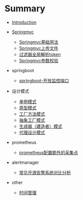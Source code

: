 # Summary

* [Introduction](README.md)
* [Springmvc](./java/SpringMVC/SpringMVC_01.md)
    * [Springmvc基础用法](./java/SpringMVC/SpringMVC_01.md)
    * [Springmvc上传文件](./java/SpringMVC/springmvc_02.md)
    * [过滤器全局解析token](./java/SpringMVC/过滤器全局解析token.md)
    * [Springmvc参数校验](./java/SpringMVC/SpringMVC参数校验.md)
* springboot
	* [springboot-开放监控端口](./java/monitor/基于springboot监控java项目相关指标.md) 
* 设计模式
	* [单例模式](./design-mode/设计模式--单例模式（一）.md)
	* [原型模式](./design-mode/设计模式---原型模式（二）.md)
	* [工厂方法模式](./design-mode/设计模式--工厂方法模式（三）.md)
	* [抽象工厂模式](./design-mode/设计模式--抽象工厂模式（四）.md)
	* [生成器（建造者）模式](./design-mode/设计模式--生成器（建造者）模式（五）.md)
	* [代理设计模式](./design-mode/设计模式---代理设计模式（六）.md)

* prometheus
	* [prometheus配置额外的采集点](./cloud/prometheus/prometheus配置额外的主机采集.md) 

* alertmanager
	* [常见开源告警系统对比分析](./cloud/alertmanager/alert-system-chose/常见开源告警系统对比分析.md)

* other
	* [时间管理](./other/TimeManager/时间管理分享.md) 
